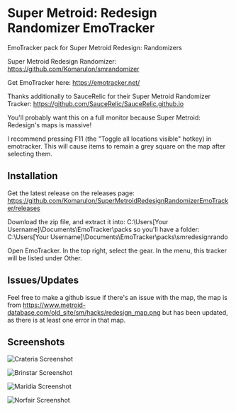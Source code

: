 # Super Metroid: Redesign Randomizer EmoTracker
EmoTracker pack for Super Metroid Redesign: Randomizers

Super Metroid Redesign Randomizer: https://github.com/Komarulon/smrandomizer

Get EmoTracker here: https://emotracker.net/

Thanks additionally to SauceRelic for their Super Metroid Randomizer Tracker: https://github.com/SauceRelic/SauceRelic.github.io

You'll probably want this on a full monitor because Super Metroid: Redesign's maps is massive!

I recommend pressing F11 (the "Toggle all locations visible" hotkey) in emotracker. This will cause items to remain a grey square on the map after selecting them. 

## Installation

Get the latest release on the releases page: https://github.com/Komarulon/SuperMetroidRedesignRandomizerEmoTracker/releases

Download the zip file, and extract it into:
C:\Users\[Your Username]\Documents\EmoTracker\packs
so you'll have a folder:
C:\Users\[Your Username]\Documents\EmoTracker\packs\smredesignrando

Open EmoTracker. In the top right, select the gear. In the menu, this tracker will be listed under Other. 

## Issues/Updates

Feel free to make a github issue if there's an issue with the map, the map is from https://www.metroid-database.com/old_site/sm/hacks/redesign_map.png but has been updated, as there is at least one error in that map. 

## Screenshots

![Crateria Screenshot](https://i.imgur.com/mulu3o6.png)

![Brinstar Screenshot](https://i.imgur.com/KZs28zS.png)

![Maridia Screenshot](https://i.imgur.com/cUjWGHv.png)

![Norfair Screenshot](https://i.imgur.com/1mqaqnN.png)
